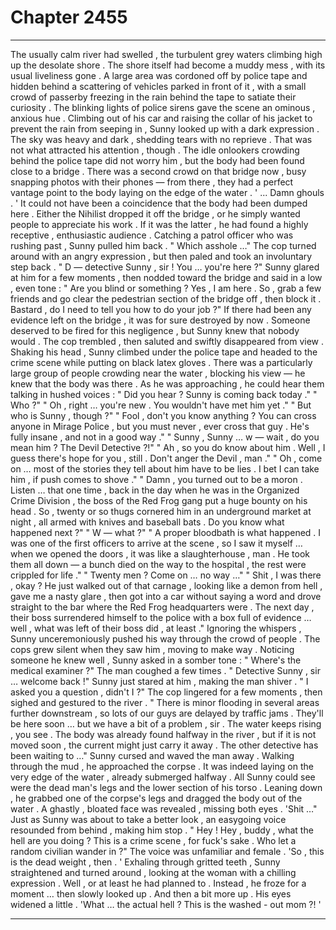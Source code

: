 
# Chapter 2455


---

The usually calm river had swelled , the turbulent grey waters climbing high up the desolate shore . The shore itself had become a muddy mess , with its usual liveliness gone . A large area was cordoned off by police tape and hidden behind a scattering of vehicles parked in front of it , with a small crowd of passerby freezing in the rain behind the tape to satiate their curiosity .
The blinking lights of police sirens gave the scene an ominous , anxious hue .
Climbing out of his car and raising the collar of his jacket to prevent the rain from seeping in , Sunny looked up with a dark expression .
The sky was heavy and dark , shedding tears with no reprieve . That was not what attracted his attention , though .
The idle onlookers crowding behind the police tape did not worry him , but the body had been found close to a bridge . There was a second crowd on that bridge now , busy snapping photos with their phones — from there , they had a perfect vantage point to the body laying on the edge of the water .
' ... Damn ghouls . '
It could not have been a coincidence that the body had been dumped here . Either the Nihilist dropped it off the bridge , or he simply wanted people to appreciate his work . If it was the latter , he had found a highly receptive , enthusiastic audience .
Catching a patrol officer who was rushing past , Sunny pulled him back .
" Which asshole …"
The cop turned around with an angry expression , but then paled and took an involuntary step back .
" D — detective Sunny , sir ! You … you're here ?"
Sunny glared at him for a few moments , then nodded toward the bridge and said in a low , even tone :
" Are you blind or something ? Yes , I am here . So , grab a few friends and go clear the pedestrian section of the bridge off , then block it . Bastard , do I need to tell you how to do your job ?"
If there had been any evidence left on the bridge , it was for sure destroyed by now . Someone deserved to be fired for this negligence , but Sunny knew that nobody would .
The cop trembled , then saluted and swiftly disappeared from view .
Shaking his head , Sunny climbed under the police tape and headed to the crime scene while putting on black latex gloves . There was a particularly large group of people crowding near the water , blocking his view — he knew that the body was there .
As he was approaching , he could hear them talking in hushed voices :
" Did you hear ? Sunny is coming back today ."
" Who ?"
" Oh , right … you're new . You wouldn't have met him yet ."
" But who is Sunny , though ?"
" Fool , don't you know anything ? You can cross anyone in Mirage Police , but you must never , ever cross that guy . He's fully insane , and not in a good way ."
" Sunny , Sunny … w — wait , do you mean him ? The Devil Detective ?!"
" Ah , so you do know about him . Well , I guess there's hope for you , still . Don't anger the Devil , man ."
" Oh , come on … most of the stories they tell about him have to be lies . I bet I can take him , if push comes to shove ."
" Damn , you turned out to be a moron . Listen … that one time , back in the day when he was in the Organized Crime Division , the boss of the Red Frog gang put a huge bounty on his head . So , twenty or so thugs cornered him in an underground market at night , all armed with knives and baseball bats . Do you know what happened next ?"
" W — what ?"
" A proper bloodbath is what happened . I was one of the first officers to arrive at the scene , so I saw it myself … when we opened the doors , it was like a slaughterhouse , man . He took them all down — a bunch died on the way to the hospital , the rest were crippled for life ."
" Twenty men ? Come on … no way …"
" Shit , I was there , okay ? He just walked out of that carnage , looking like a demon from hell , gave me a nasty glare , then got into a car without saying a word and drove straight to the bar where the Red Frog headquarters were . The next day , their boss surrendered himself to the police with a box full of evidence … well , what was left of their boss did , at least ."
Ignoring the whispers , Sunny unceremoniously pushed his way through the crowd of people . The cops grew silent when they saw him , moving to make way .
Noticing someone he knew well , Sunny asked in a somber tone :
" Where's the medical examiner ?"
The man coughed a few times .
" Detective Sunny , sir … welcome back !"
Sunny just stared at him , making the man shiver .
" I asked you a question , didn't I ?"
The cop lingered for a few moments , then sighed and gestured to the river .
" There is minor flooding in several areas further downstream , so lots of our guys are delayed by traffic jams . They'll be here soon … but we have a bit of a problem , sir . The water keeps rising , you see . The body was already found halfway in the river , but if it is not moved soon , the current might just carry it away . The other detective has been waiting to …"
Sunny cursed and waved the man away .
Walking through the mud , he approached the corpse . It was indeed laying on the very edge of the water , already submerged halfway . All Sunny could see were the dead man's legs and the lower section of his torso .
Leaning down , he grabbed one of the corpse's legs and dragged the body out of the water .
A ghastly , bloated face was revealed , missing both eyes .
'Shit …"
Just as Sunny was about to take a better look , an easygoing voice resounded from behind , making him stop .
" Hey ! Hey , buddy , what the hell are you doing ? This is a crime scene , for fuck's sake . Who let a random civilian wander in ?"
The voice was unfamiliar and female .
'So , this is the dead weight , then . '
Exhaling through gritted teeth , Sunny straightened and turned around , looking at the woman with a chilling expression .
Well , or at least he had planned to .
Instead , he froze for a moment … then slowly looked up .
And then a bit more up .
His eyes widened a little .
'What … the actual hell ? This is the washed - out mom ?! '

---

